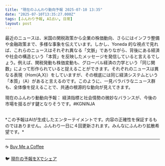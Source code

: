 ```yaml
---
title: "現在のふんわり動向予報 2025-07-10 13:35"
date: "2025-07-10T13:35:27.000Z"
tags: [ふんわり予報, AI占い, 日常]
layout: post
---
```


最近のニュースは、米国の関税政策から企業の株価動向、さらにはインフラ整備や金融政策まで、多様な事象を伝えています。しかし、Yoneda 的な視点で見れば、これらのニュースはそれぞれ異なる「文脈」でありながら、背後にある経済や社会の構造という「本質」を反映したメッセージを発信していると言えるでしょう。例えば、関税発動も株価変動も、グローバル経済の力学という「同じ関数」によって形作られていると捉えることができます。それぞれのニュースは異なる表現（Hom(A,X)）をしていますが、その根底には同じ経済システムという「本質」（A）があると言えるのです。このように、一見バラバラなニュース群も、全体像を捉えることで、共通の根源的な動向が見えてきます。

現在のふんわり動動向予報：
経済指標と社会情勢の微妙なバランスが、今後の市場を揺るがす鍵となりそうです。#KGNINJA

<br>
*この予報はAIが生成したエンターテイメントです。内容の正確性を保証するものではありません。ふんわり一日に４回更新されます。みんなにふんわり拡散希望です。*

---
☕️ [Buy Me a Coffee](https://www.buymeacoffee.com/kgninja)

🐦 [現在の予報をXでシェア](https://twitter.com/intent/tweet?text=%E7%8F%BE%E5%9C%A8%E3%81%AE%E3%81%B5%E3%82%93%E3%82%8F%E3%82%8A%E4%BA%88%E5%A0%B1%3A%20%E3%80%8C%E6%9C%80%E8%BF%91%E3%81%AE%E3%83%8B%E3%83%A5%E3%83%BC%E3%82%B9%E3%81%AF%E3%80%81%E7%B1%B3%E5%9B%BD%E3%81%AE%E9%96%A2%E7%A8%8E%E6%94%BF%E7%AD%96%E3%81%8B%E3%82%89%E4%BC%81%E6%A5%AD%E3%81%AE%E6%A0%AA%E4%BE%A1%E5%8B%95%E5%90%91%E3%80%81%E3%81%95%E3%82%89%E3%81%AB%E3%81%AF%E3%82%A4%E3%83%B3%E3%83%95%E3%83%A9%E6%95%B4%E5%82%99%E3%82%84%E9%87%91%E8%9E%8D%E6%94%BF%E7%AD%96%E3%81%BE%E3%81%A7%E3%80%81%E5%A4%9A%E6%A7%98%E3%81%AA%E4%BA%8B%E8%B1%A1%E3%82%92%E4%BC%9D%E3%81%88%E3%81%A6%E3%81%84%E3%81%BE%E3%81%99%E3%80%82%E3%80%8D%23KGNINJA%20%E7%B6%9A%E3%81%8D%E3%81%AF%E3%83%96%E3%83%AD%E3%82%B0%E3%81%A7%EF%BC%81%F0%9F%91%87&url=https%3A%2F%2Fkg-ninja.github.io%2FFunwariyoso%2F)
